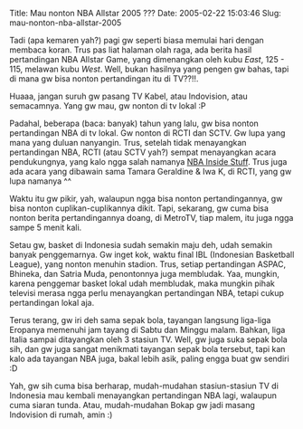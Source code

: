 Title: Mau nonton NBA Allstar 2005 ???
Date: 2005-02-22 15:03:46
Slug: mau-nonton-nba-allstar-2005

Tadi (apa kemaren yah?) pagi gw seperti biasa memulai hari dengan membaca koran. Trus pas liat halaman olah raga, ada berita hasil pertandingan NBA Allstar Game, yang dimenangkan oleh kubu <i>East</i>, 125 - 115, melawan kubu <i>West</i>. Well, bukan hasilnya yang pengen gw bahas, tapi di mana gw bisa nonton pertandingan itu di TV??!!.

Huaaa, jangan suruh gw pasang TV Kabel, atau Indovision, atau semacamnya. Yang gw mau, gw nonton di tv lokal :P

Padahal, beberapa (baca: banyak) tahun yang lalu, gw bisa nonton pertandingan NBA di tv lokal. Gw nonton di RCTI dan SCTV. Gw lupa yang mana yang duluan nanyangin. Trus, setelah tidak menayangkan pertandingan NBA, RCTI (atau SCTV yah?) sempat menayangkan acara pendukungnya, yang kalo ngga salah namanya <a href="http://www.nba.com/inside_stuff/">NBA Inside Stuff</a>. Trus juga ada acara yang dibawain sama Tamara Geraldine & Iwa K, di RCTI, yang gw lupa namanya ^^

Waktu itu gw pikir, yah, walaupun ngga bisa nonton pertandingannya, gw bisa nonton cuplikan-cuplikannya dikit. Tapi, sekarang, gw cuma bisa nonton berita pertandingannya doang, di MetroTV, tiap malem, itu juga ngga sampe 5 menit kali.

Setau gw, basket di Indonesia sudah semakin maju deh, udah semakin banyak penggemarnya. Gw inget kok, waktu final IBL (Indonesian Basketball League), yang nonton menuhin stadion. Trus, setiap pertandingan ASPAC, Bhineka, dan Satria Muda, penontonnya juga membludak. Yaa, mungkin, karena penggemar basket lokal udah membludak, maka mungkin pihak televisi merasa ngga perlu menayangkan pertandingan NBA, tetapi cukup pertandingan lokal aja.

Terus terang, gw iri deh sama sepak bola, tayangan langsung liga-liga Eropanya memenuhi jam tayang di Sabtu dan Minggu malam. Bahkan, liga Italia sampai ditayangkan oleh 3 stasiun TV. Well, gw juga suka sepak bola sih, dan gw juga sangat menikmati tayangan sepak bola tersebut, tapi kan kalo ada tayangan NBA juga, bakal lebih asik, paling engga buat gw sendiri :D

Yah, gw sih cuma bisa berharap, mudah-mudahan stasiun-stasiun TV di Indonesia mau kembali menayangkan pertandingan NBA lagi, walaupun cuma siaran tunda. Atau, mudah-mudahan Bokap gw jadi masang Indovision di rumah, amin :)
